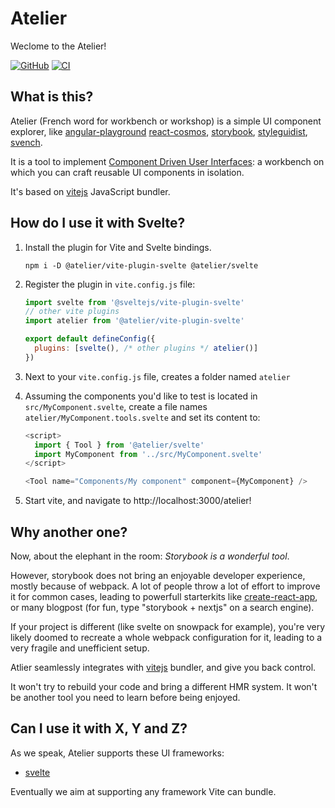 # Atelier

Weclome to the Atelier!

[![GitHub](https://img.shields.io/github/license/feugy/atelier)][license]
[![CI](https://github.com/feugy/atelier/actions/workflows/CI.yml/badge.svg)](https://github.com/feugy/atelier/actions/workflows/CI.yml)

## What is this?

Atelier (French word for workbench or workshop) is a simple UI component explorer, like [angular-playground] [react-cosmos], [storybook], [styleguidist], [svench].

It is a tool to implement [Component Driven User Interfaces][cdd]: a workbench on which you can craft reusable UI components in isolation.

It's based on [vitejs] JavaScript bundler.

## How do I use it with Svelte?

1. Install the plugin for Vite and Svelte bindings.

   ```shell
   npm i -D @atelier/vite-plugin-svelte @atelier/svelte
   ```

2. Register the plugin in `vite.config.js` file:

   ```js
   import svelte from '@sveltejs/vite-plugin-svelte'
   // other vite plugins
   import atelier from '@atelier/vite-plugin-svelte'

   export default defineConfig({
     plugins: [svelte(), /* other plugins */ atelier()]
   })
   ```

3. Next to your `vite.config.js` file, creates a folder named `atelier`

4. Assuming the components you'd like to test is located in `src/MyComponent.svelte`, create a file names `atelier/MyComponent.tools.svelte` and set its content to:

   ```js
   <script>
     import { Tool } from '@atelier/svelte'
     import MyComponent from '../src/MyComponent.svelte'
   </script>

   <Tool name="Components/My component" component={MyComponent} />
   ```

5. Start vite, and navigate to http://localhost:3000/atelier!

## Why another one?

Now, about the elephant in the room: _Storybook is a wonderful tool_.

However, storybook does not bring an enjoyable developer experience, mostly because of webpack.
A lot of people throw a lot of effort to improve it for common cases, leading to powerfull starterkits like [create-react-app], or many blogpost (for fun, type "storybook + nextjs" on a search engine).

If your project is different (like svelte on snowpack for example), you're very likely doomed to recreate a whole webpack configuration for it, leading to a very fragile and unefficient setup.

Atlier seamlessly integrates with [vitejs] bundler, and give you back control.

It won't try to rebuild your code and bring a different HMR system. It won't be another tool you need to learn before being enjoyed.

## Can I use it with X, Y and Z?

As we speak, Atelier supports these UI frameworks:

- [svelte]

Eventually we aim at supporting any framework Vite can bundle.

[angular-playground]: https://angularplayground.it/
[cdd]: https://www.componentdriven.org/
[chromatic]: https://github.com/meteor/chromatic/
[create-react-app]: https://create-react-app.dev/
[license]: https://github.com/feugy/atelier/blob/master/LICENSE
[react-cosmos]: https://reactcosmos.org/
[storybook]: https://storybook.js.org/
[styleguidist]: https://react-styleguidist.js.org/
[svelte]: svelte.dev/
[svench]: https://svench-docs.vercel.app
[vitejs]: https://vitejs.dev/
